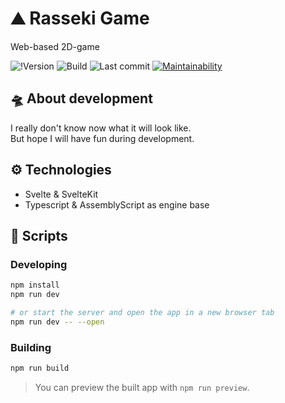 # ⛰ Rasseki Game

Web-based 2D-game

![!Version](https://img.shields.io/github/package-json/v/stanf0rd/rasseki-game)
![Build](https://img.shields.io/github/actions/workflow/status/stanf0rd/rasseki-game/master.yml?branch=master&logo=github)
![Last commit](https://img.shields.io/github/last-commit/stanf0rd/rasseki-game?logo=git&logoColor=white)
[![Maintainability](https://img.shields.io/codeclimate/maintainability/stanf0rd/rasseki-game?logo=codeclimate)](https://codeclimate.com/github/stanf0rd/rasseki-game/maintainability)

## 🛸 About development

I really don't know now what it will look like.  
But hope I will have fun during development.

## ⚙️ Technologies

- Svelte & SvelteKit
- Typescript & AssemblyScript as engine base

## 🚀 Scripts

### Developing

```bash
npm install
npm run dev

# or start the server and open the app in a new browser tab
npm run dev -- --open
```

### Building

```bash
npm run build
```

> You can preview the built app with `npm run preview`.
